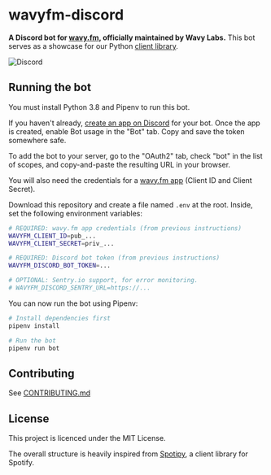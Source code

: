 # wavyfm-discord

**A Discord bot for [wavy.fm](https://wavy.fm), officially maintained by Wavy Labs.**
This bot serves as a showcase for our Python [client library](https://github.com/wavy/wavyfm-python).

![Discord](https://img.shields.io/discord/742178434243100752?color=%237289DA&label=discord)

## Running the bot

You must install Python 3.8 and Pipenv to run this bot.

If you haven't already, [create an app on Discord](https://discord.com/developers/applications) for your bot. Once the
app is created, enable Bot usage in the "Bot" tab. Copy and save the token somewhere safe.

To add the bot to your server, go to the "OAuth2" tab, check "bot" in the list of scopes, and copy-and-paste the
resulting URL in your browser.

You will also need the credentials for a [wavy.fm app](https://wavy.fm/developers/apps) (Client ID and Client Secret).

Download this repository and create a file named `.env` at the root. Inside, set the following environment variables:

```bash
# REQUIRED: wavy.fm app credentials (from previous instructions)
WAVYFM_CLIENT_ID=pub_...
WAVYFM_CLIENT_SECRET=priv_...

# REQUIRED: Discord bot token (from previous instructions)
WAVYFM_DISCORD_BOT_TOKEN=...

# OPTIONAL: Sentry.io support, for error monitoring.
# WAVYFM_DISCORD_SENTRY_URL=https://...
```

You can now run the bot using Pipenv:

```bash
# Install dependencies first
pipenv install

# Run the bot
pipenv run bot
```

## Contributing

See [CONTRIBUTING.md](https://github.com/wavy/wavyfm-discord/blob/master/CONTRIBUTING.md)

## License

This project is licenced under the MIT License.

The overall structure is heavily inspired from [Spotipy](https://github.com/plamere/spotipy), a client library for
Spotify.
